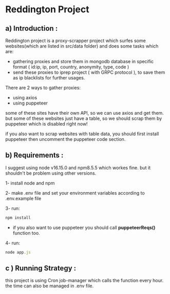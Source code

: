 # Reddington Project

## a) Introduction :
Reddington project is a proxy-scrapper project which surfes some websites(which are listed in src/data folder) and does some tasks which are:

* gathering proxies and store them in mongodb database in specific format ( id:ip, ip, port, country, anonymity, type, code )
* send these proxies to iprep project ( with GRPC protocol ), to save them as ip blacklists for further usages.

There are 2 ways to gather proxies:

+ using axios
+ using puppeteer

some of these sites have their own API, so we can use axios and get them. but some of these websites just have a table, so we should scrap them by puppeteer which is disabled right now!

if you also want to scrap websites with table data, you should first install puppeteer then uncomment the puppeteer code section.

## b) Requirements :
I suggest using node v16.15.0 and npm8.5.5 which workes fine.
but it shouldn't be problem using other versions.

1- install node and npm

2- make .env file and set your environment variables according to .env.example file

3- run:
```javascript
npm install
```

* if you also want to use puppeteer you should call <b>puppeteerReqs()</b> function too.


4- run:
```javascript
node app.js
```

## c ) Running Strategy :
this project is using Cron job-manager which calls the function every hour. the time can also be managed in .env file.
